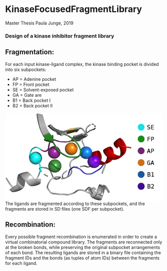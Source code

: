 # KinaseFocusedFragmentLibrary

Master Thesis Paula Junge, 2019

### Design of a kinase inhibitor fragment library

## Fragmentation:

For each input kinase-ligand complex, the kinase binding pocket is divided into six subpockets:

* AP = Adenine pocket
* FP = Front pocket
* SE = Solvent-exposed pocket
* GA = Gate are
* B1 = Back pocket I
* B2 = Back pocket II

<img src ="./README_figures/subpocket_centers.jpg" width = "600" align="left">

The ligands are fragmented according to these subpockets, and the fragments are stored in SD files (one SDF per subpocket).

## Recombination:

Every possible fragment recombination is enumerated in order to create a virtual combinatorial compound library. The fragments are reconnected only at the broken bonds, while preserving the original subpocket arrangements of each bond. The resulting ligands are stored in a binary file containing the fragment IDs and the bonds (as tuples of atom IDs) between the fragments for each ligand. 















